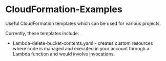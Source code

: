# CloudFormation-Examples
Useful CloudFormation templates which can be used for various projects. 

Currently, these templates include:
* Lambda-delete-bucket-contents.yaml -  creates custom resources where code is managed and executed in your account through a Lambda function and would involve invocations.
